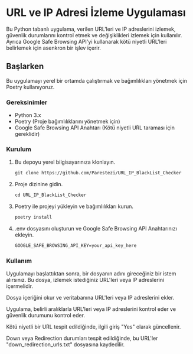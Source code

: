 # URL ve IP Adresi İzleme Uygulaması

Bu Python tabanlı uygulama, verilen URL'leri ve IP adreslerini izlemek, güvenlik durumlarını kontrol etmek ve değişiklikleri izlemek için kullanılır. Ayrıca Google Safe Browsing API'yi kullanarak kötü niyetli URL'leri belirlemek için asenkron bir işlev içerir.

## Başlarken

Bu uygulamayı yerel bir ortamda çalıştırmak ve bağımlılıkları yönetmek için Poetry kullanıyoruz.

### Gereksinimler

- Python 3.x
- Poetry (Proje bağımlılıklarını yönetmek için)
- Google Safe Browsing API Anahtarı (Kötü niyetli URL taraması için gereklidir)

### Kurulum

1. Bu depoyu yerel bilgisayarınıza klonlayın.

   ```markdown
   git clone https://github.com/Parestezi/URL_IP_BlackList_Checker

2. Proje dizinine gidin.
   ```markdown
   cd URL_IP_BlackList_Checker

3. Poetry ile projeyi yükleyin ve bağımlılıkları kurun.
   ```markdown
   poetry install

4. .env dosyasını oluşturun ve Google Safe Browsing API Anahtarınızı ekleyin.
      ```markdown
      GOOGLE_SAFE_BROWSING_API_KEY=your_api_key_here

### Kullanım
Uygulamayı başlattıktan sonra, bir dosyanın adını gireceğiniz bir istem alırsınız. Bu dosya, izlemek istediğiniz URL'leri veya IP adreslerini içermelidir.

Dosya içeriğini okur ve veritabanına URL'leri veya IP adreslerini ekler.

Uygulama, belirli aralıklarla URL'leri veya IP adreslerini kontrol eder ve güvenlik durumunu kontrol eder.

Kötü niyetli bir URL tespit edildiğinde, ilgili giriş "Yes" olarak güncellenir.

Down veya Redirection durumları tespit edildiğinde, bu URL'ler "down_redirection_urls.txt" dosyasına kaydedilir.
